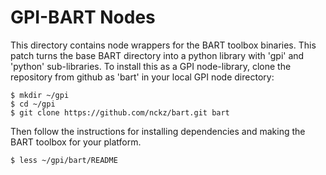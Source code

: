 # GPI-BART Nodes
This directory contains node wrappers for the BART toolbox binaries. This patch
turns the base BART directory into a python library with 'gpi' and 'python'
sub-libraries.  To install this as a GPI node-library, clone the repository
from github as 'bart' in your local GPI node directory:

    $ mkdir ~/gpi
    $ cd ~/gpi
    $ git clone https://github.com/nckz/bart.git bart

Then follow the instructions for installing dependencies and making the BART
toolbox for your platform.

    $ less ~/gpi/bart/README
